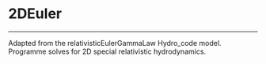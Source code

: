 # 2DEuler
------------

Adapted from the relativisticEulerGammaLaw Hydro_code model. Programme solves for 2D special relativistic hydrodynamics.
